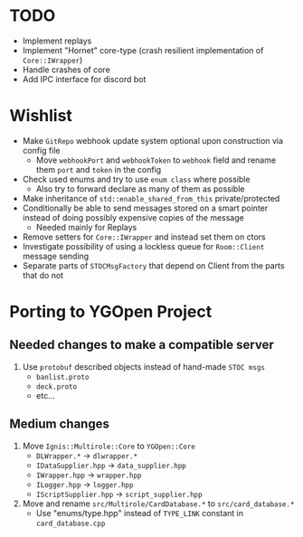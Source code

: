 # TODO

* Implement replays
* Implement "Hornet" core-type (crash resilient implementation of `Core::IWrapper`)
* Handle crashes of core
* Add IPC interface for discord bot

# Wishlist

* Make `GitRepo` webhook update system optional upon construction via config file
  * Move `webhookPort` and `webhookToken` to `webhook` field and rename them `port` and `token` in the config
* Check used enums and try to use `enum class` where possible
  * Also try to forward declare as many of them as possible
* Make inheritance of `std::enable_shared_from_this` private/protected
* Conditionally be able to send messages stored on a smart pointer instead of doing possibly expensive copies of the message
  * Needed mainly for Replays
* Remove setters for `Core::IWrapper` and instead set them on ctors
* Investigate possibility of using a lockless queue for `Room::Client` message sending
* Separate parts of `STOCMsgFactory` that depend on Client from the parts that do not

# Porting to YGOpen Project

## Needed changes to make a compatible server
1. Use `protobuf` described objects instead of hand-made `STOC msgs`
   * `banlist.proto`
   * `deck.proto`
   * etc...

## Medium changes
1. Move `Ignis::Multirole::Core` to `YGOpen::Core`
   * `DLWrapper.*` -> `dlwrapper.*`
   * `IDataSupplier.hpp` -> `data_supplier.hpp`
   * `IWrapper.hpp` -> `wrapper.hpp`
   * `ILogger.hpp` -> `logger.hpp`
   * `IScriptSupplier.hpp` -> `script_supplier.hpp`
2. Move and rename `src/Multirole/CardDatabase.*` to `src/card_database.*`
   * Use "enums/type.hpp" instead of `TYPE_LINK` constant in `card_database.cpp`
